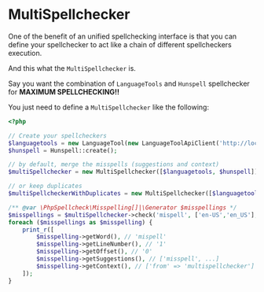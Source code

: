 # MultiSpellchecker

One of the benefit of an unified spellchecking interface is that you can define your spellchecker to act like a chain of different spellcheckers execution.

And this what the `MultiSpellchecker` is.

Say you want the combination of `LanguageTools` and `Hunspell` spellchecker for **MAXIMUM SPELLCHECKING!!**

You just need to define a `MultiSpellchecker` like the following:

```php
<?php

// Create your spellcheckers
$languagetools = new LanguageTool(new LanguageToolApiClient('http://localhost:8011'));
$hunspell = Hunspell::create();

// by default, merge the misspells (suggestions and context)
$multiSpellchecker = new MultiSpellchecker([$languagetools, $hunspell]); 

// or keep duplicates
$multiSpellcheckerWithDuplicates = new MultiSpellchecker([$languagetools, $hunspell], false); 

/** @var \PhpSpellcheck\Misspelling[]|\Generator $misspellings */
$misspellings = $multiSpellchecker->check('mispell', ['en-US','en_US'], ['from' => 'multispellchecker']);
foreach ($misspellings as $misspelling) {
    print_r([
        $misspelling->getWord(), // 'mispell'
        $misspelling->getLineNumber(), // '1'
        $misspelling->getOffset(), // '0'
        $misspelling->getSuggestions(), // ['misspell', ...]
        $misspelling->getContext(), // ['from' => 'multispellchecker']
    ]);
}
```


